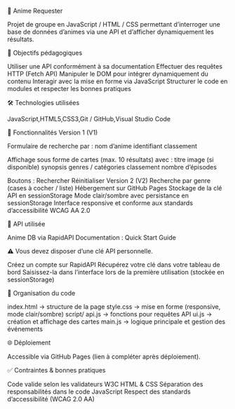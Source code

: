 🎌 Anime Requester

Projet de groupe en JavaScript / HTML / CSS permettant d’interroger une base de données d’animes via une API et d’afficher dynamiquement les résultats.

🚀 Objectifs pédagogiques

Utiliser une API conformément à sa documentation
Effectuer des requêtes HTTP (Fetch API)
Manipuler le DOM pour intégrer dynamiquement du contenu
Interagir avec la mise en forme via JavaScript
Structurer le code en modules et respecter les bonnes pratiques

🛠️ Technologies utilisées

JavaScript,HTML5,CSS3,Git / GitHub,Visual Studio Code

📌 Fonctionnalités
Version 1 (V1)

Formulaire de recherche par :
nom d’anime
identifiant
classement

Affichage sous forme de cartes (max. 10 résultats) avec :
titre
image (si disponible)
synopsis
genres / catégories
classement
nombre d’épisodes

Boutons :
Rechercher
Réinitialiser
Version 2 (V2)
Recherche par genre (cases à cocher / liste)
Hébergement sur GitHub Pages
Stockage de la clé API en sessionStorage
Mode clair/sombre avec persistance en sessionStorage
Interface responsive et conforme aux standards d’accessibilité WCAG AA 2.0

🔑 API utilisée

Anime DB via RapidAPI
Documentation : Quick Start Guide

⚠️ Vous devez disposer d’une clé API personnelle.

Créez un compte sur RapidAPI
Récupérez votre clé dans votre tableau de bord
Saisissez-la dans l’interface lors de la première utilisation (stockée en sessionStorage)

📂 Organisation du code

index.html → structure de la page
style.css → mise en forme (responsive, mode clair/sombre)
script/
api.js → fonctions pour requêtes API
ui.js → création et affichage des cartes
main.js → logique principale et gestion des événements

🌐 Déploiement

Accessible via GitHub Pages (lien à compléter après déploiement).

✅ Contraintes & bonnes pratiques

Code valide selon les validateurs W3C HTML & CSS
Séparation des responsabilités dans le code JavaScript
Respect des standards d’accessibilité (WCAG 2.0 AA)